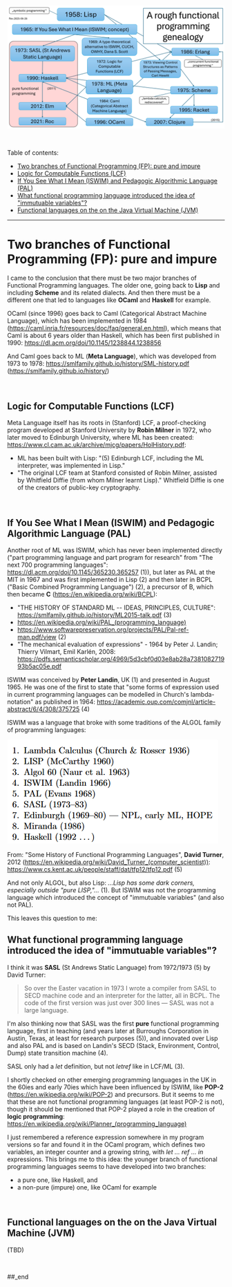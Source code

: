 ![plot](./Functional%20programming%20genealogy.png)

<br/>

Table of contents:

- [Two branches of Functional Programming (FP): pure and impure](#two-branches-of-functional-programming-fp-pure-and-impure)
- [Logic for Computable Functions (LCF)](#logic-for-computable-functions-lcf)
- [If You See What I Mean (ISWIM) and Pedagogic Algorithmic Language (PAL)](#if-you-see-what-i-mean-iswim-and-pedagogic-algorithmic-language-pal)
- [What functional programming language introduced the idea of "immutuable variables"?](#what-functional-programming-language-introduced-the-idea-of-immutuable-variables)
- [Functional languages on the on the Java Virtual Machine (JVM)](#functional-languages-on-the-on-the-java-virtual-machine-jvm)

---

# Two branches of Functional Programming (FP): pure and impure

I came to the conclusion that there must be two major branches of Functional Programming languages. The older one, going back to **Lisp** and including **Scheme** and its related dialects. And then there must be a different one that led to languages like **OCaml** and **Haskell** for example.

OCaml (since 1996) goes back to Caml (Categorical Abstract Machine Language), which has been implemented in 1984 (https://caml.inria.fr/resources/doc/faq/general.en.html), which means that Caml is about 6
years older than Haskell, which has been first published in 1990: https://dl.acm.org/doi/10.1145/1238844.1238856

And Caml goes back to ML (**Meta Language**), which was developed from 1973 to 1978: https://smlfamily.github.io/history/SML-history.pdf (https://smlfamily.github.io/history/)

<br/>

## Logic for Computable Functions (LCF)

Meta Language itself has its roots in (Stanford) LCF, a proof-checking program developed at Stanford University by **Robin Milner** in 1972, who later moved to Edinburgh University, where ML has been created: https://www.cl.cam.ac.uk/archive/mjcg/papers/HolHistory.pdf:

- ML has been built with Lisp: "(5) Edinburgh LCF, including the ML interpreter, was implemented in Lisp."
- "The original LCF team at Stanford consisted of Robin Milner, assisted by Whitfield Diffie (from whom Milner learnt Lisp)." Whitfield Diffie is one of the creators of public-key cryptography.

<br/>

## If You See What I Mean (ISWIM) and Pedagogic Algorithmic Language (PAL)

Another root of ML was ISWIM, which has never been implemented directly ("part programming language and part program for research" from "The next 700 programming languages": https://dl.acm.org/doi/10.1145/365230.365257 (1)), but later as PAL at the MIT in 1967 and was first implemented in Lisp (2) and then later in BCPL ("Basic Combined Programming Language") (2), a precursor of B, which then became **C** (https://en.wikipedia.org/wiki/BCPL):

- "THE HISTORY OF STANDARD ML -- IDEAS, PRINCIPLES, CULTURE": https://smlfamily.github.io/history/ML2015-talk.pdf (3)
- https://en.wikipedia.org/wiki/PAL_(programming_language)
- https://www.softwarepreservation.org/projects/PAL/Pal-ref-man.pdf/view (2)
- "The mechanical evaluation of expressions" - 1964 by Peter J. Landin; Thierry Vilmart, Emil Karlén, 2008: https://pdfs.semanticscholar.org/4969/5d3cbf0d03e8ab28a738108271993b5ac05e.pdf

ISWIM was conceived by **Peter Landin**, UK (1) and presented in August 1965. He was one of the first to state that "some forms of expression used in current programming languages can be modelled in Church's lambda-notation" as published in 1964: https://academic.oup.com/comjnl/article-abstract/6/4/308/375725 (4)

ISWIM was a language that broke with some traditions of the ALGOL family of programming languages:

![Some History of Functional Programming Languages](https://github.com/practicalcomputerscience/MicrobenchmarkGPHLlanguages/blob/main/03%20-%20source%20code/02%20-%20functional%20languages/Some%20History%20of%20Functional%20Programming.png)

From: "Some History of Functional Programming Languages", **David Turner**, 2012 (https://en.wikipedia.org/wiki/David_Turner_(computer_scientist)): https://www.cs.kent.ac.uk/people/staff/dat/tfp12/tfp12.pdf (5)

And not only ALGOL, but also Lisp: _...Lisp has some dark corners, especially outside "pure LISP,"..._ (1). But ISWIM was not the programming language which introduced the concept of "immutuable variables" (and also not PAL).

This leaves this question to me: 

## What functional programming language introduced the idea of "immutuable variables"?

I think it was **SASL** (St Andrews Static Language) from 1972/1973 (5) by David Turner:

> So over the Easter vacation in 1973 I wrote a compiler from SASL to SECD machine code and an interpreter for the latter, all in BCPL. The code of the first version was just over 300 lines — SASL was not a large language.

I'm also thinking now that SASL was the first **pure** functional programming language, first in teaching (and years later at Burroughs Corporation in Austin, Texas, at least for research purposes (5)), and innovated over Lisp and also PAL and is based on Landin's SECD (Stack, Environment, Control, Dump) state transition machine (4).

SASL only had a _let_ definition, but not _letref_ like in LCF/ML (3).

I shortly checked on other emerging programming languages in the UK in the 60ies and early 70ies which have been influenced by ISWIM, like **POP-2** (https://en.wikipedia.org/wiki/POP-2) and precursors. But it seems to me that these are not functional programming languages (at least POP-2 is not), though it should be mentioned that POP-2 played a role in the creation of **logic programming**: https://en.wikipedia.org/wiki/Planner_(programming_language)

I just remembered a reference expression somewhere in my program versions so far and found it in the OCaml program, which defines two variables, an integer counter and a growing string, with _let ... ref ... in_ expressions. This brings me to this idea: the younger branch of functional programming languages seems to have developed into two branches:

- a pure one, like Haskell, and
- a non-pure (impure) one, like OCaml for example

<br/>

## Functional languages on the on the Java Virtual Machine (JVM)

(TBD)

<br/>

##_end
